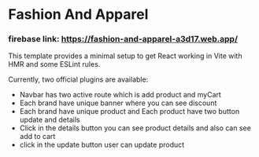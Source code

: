 # Fashion And Apparel

### firebase link: https://fashion-and-apparel-a3d17.web.app/

This template provides a minimal setup to get React working in Vite with HMR and some ESLint rules.

Currently, two official plugins are available:

- Navbar has two active route which is add product and myCart
- Each brand have unique banner where you can see discount  
- Each brand have unique product and Each product have two button update and details 
- Click in the details button you can see product details and also can see add to cart 
- click in the update button user can update product 
